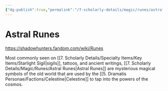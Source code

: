 ```yaml
---
{"dg-publish":true,"permalink":"/7-scholarly-details/magic/runes/astral-runes/"}
---
```


# Astral Runes

https://shadowhunters.fandom.com/wiki/Runes 

Most commonly seen on [[7. Scholarly Details/Specialty Items/Key Items/Starlight Sigil\|sigils]], tattoos, and ancient writings, [[7. Scholarly Details/Magic/Runes/Astral Runes\|Astral Runes]] are mysterious magical symbols of the old world that are used by the [[5. Dramatis Personae/Factions/Celestine\|Celestine]] to tap into the powers of the cosmos. 